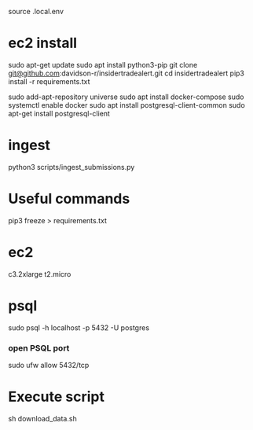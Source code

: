 
source .local.env


# ec2 install


sudo apt-get update
sudo apt install python3-pip
git clone git@github.com:davidson-r/insidertradealert.git
cd insidertradealert
pip3 install -r requirements.txt

sudo add-apt-repository universe
sudo apt install docker-compose
sudo systemctl enable docker
sudo apt install postgresql-client-common
sudo apt-get install postgresql-client



# ingest

python3 scripts/ingest_submissions.py

# Useful commands

pip3 freeze > requirements.txt


# ec2
c3.2xlarge
t2.micro


# psql
sudo psql -h localhost -p 5432 -U postgres

### open PSQL port
sudo ufw allow 5432/tcp


# Execute script
sh download_data.sh

